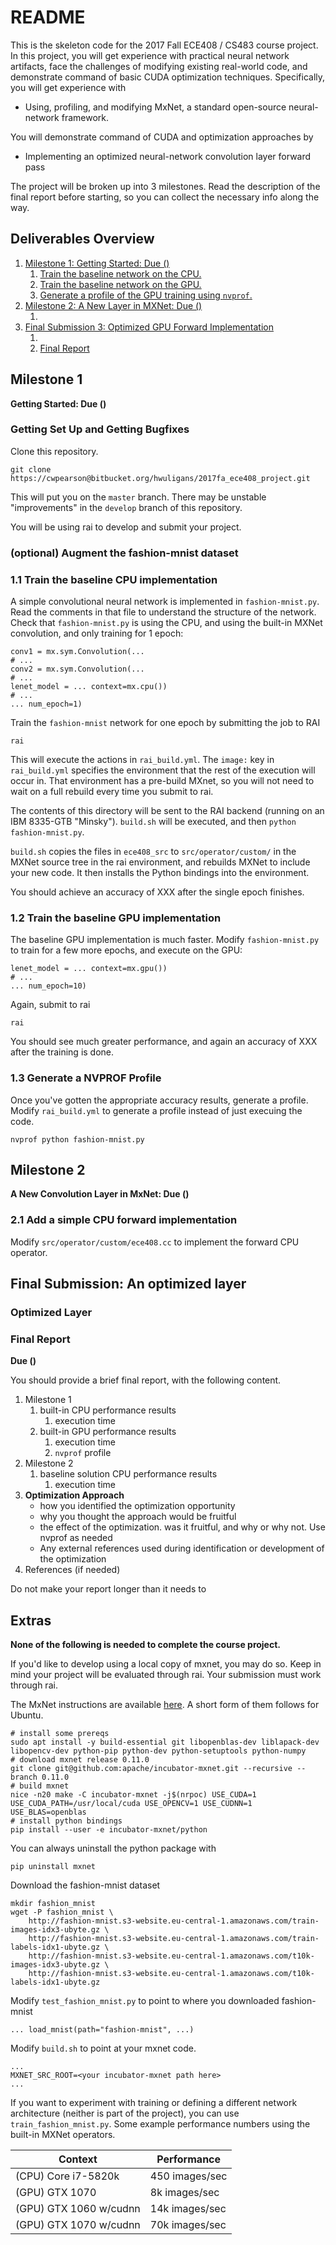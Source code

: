 # README

This is the skeleton code for the 2017 Fall ECE408 / CS483 course project.
In this project, you will get experience with practical neural network artifacts, face the challenges of modifying existing real-world code, and demonstrate command of basic CUDA optimization techniques.
Specifically, you will get experience with

* Using, profiling, and modifying MxNet, a standard open-source neural-network framework.

You will demonstrate command of CUDA and optimization approaches by

* Implementing an optimized neural-network convolution layer forward pass

The project will be broken up into 3 milestones. Read the description of the final report before starting, so you can collect the necessary info along the way.

## Deliverables Overview

1. [Milestone 1: Getting Started: Due ()](#markdown-header-milestone-1)
    1. [Train the baseline network on the CPU.]()
    2. [Train the baseline network on the GPU.]()
    3. [Generate a profile of the GPU training using `nvprof`.]()
2. [Milestone 2: A New Layer in MXNet: Due ()](#markdown-header-milestone-2)
    1. []()
3. [Final Submission 3: Optimized GPU Forward Implementation](#markdown-header-milestone-3)
    1. []()
    2. [Final Report](#markdown-header-final-report)

## Milestone 1
**Getting Started: Due ()**

### Getting Set Up and Getting Bugfixes

Clone this repository.

    git clone https://cwpearson@bitbucket.org/hwuligans/2017fa_ece408_project.git

This will put you on the `master` branch. There may be unstable "improvements" in the `develop` branch of this repository.

You will be using rai to develop and submit your project.

### (optional) Augment the fashion-mnist dataset

### 1.1 Train the baseline CPU implementation

A simple convolutional neural network is implemented in `fashion-mnist.py`.
Read the comments in that file to understand the structure of the network.
Check that `fashion-mnist.py` is using the CPU, and using the built-in MXNet convolution, and only training for 1 epoch:

    conv1 = mx.sym.Convolution(...
    # ...
    conv2 = mx.sym.Convolution(...
    # ...
    lenet_model = ... context=mx.cpu())
    # ...
    ... num_epoch=1)

Train  the `fashion-mnist` network for one epoch by submitting the job to RAI

    rai

This will execute the actions in `rai_build.yml`. The `image:` key in `rai_build.yml` specifies the environment that the rest of the execution will occur in. That environment has a pre-build MXnet, so you will not need to wait on a full rebuild every time you submit to rai.

The contents of this directory will be sent to the RAI backend (running on an IBM 8335-GTB "Minsky"). `build.sh` will be executed, and then `python fashion-mnist.py`.

`build.sh` copies the files in `ece408_src` to `src/operator/custom/` in the MXNet source tree in the rai environment, and rebuilds MXNet to include your new code. It then installs the Python bindings into the environment.

You should achieve an accuracy of XXX after the single epoch finishes.

### 1.2 Train the baseline GPU implementation

The baseline GPU implementation is much faster. Modify `fashion-mnist.py` to train for a few more epochs, and execute on the GPU:

    lenet_model = ... context=mx.gpu())
    # ...
    ... num_epoch=10)

Again, submit to rai

    rai

You should see much greater performance, and again an accuracy of XXX after the training is done.

### 1.3 Generate a NVPROF Profile

Once you've gotten the appropriate accuracy results, generate a profile. Modify `rai_build.yml` to generate a profile instead of just execuing the code.

    nvprof python fashion-mnist.py

## Milestone 2
**A New Convolution Layer in MxNet: Due ()**

### 2.1 Add a simple CPU forward implementation

Modify `src/operator/custom/ece408.cc` to implement the forward CPU operator. 

## Final Submission: An optimized layer

### Optimized Layer

### Final Report
**Due ()**

You should provide a brief final report, with the following content.

1. Milestone 1
    1. built-in CPU performance results
        1. execution time
    2. built-in GPU performance results
        1. execution time
        2. `nvprof` profile
2. Milestone 2
    1. baseline solution CPU performance results
        1. execution time
3. **Optimization Approach**
    * how you identified the optimization opportunity
    * why you thought the approach would be fruitful
    * the effect of the optimization. was it fruitful, and why or why not. Use nvprof as needed
    * Any external references used during identification or development of the optimization
4. References (if needed)

Do not make your report longer than it needs to 

## Extras

**None of the following is needed to complete the course project.**

If you'd like to develop using a local copy of mxnet, you may do so. Keep in mind your project will be evaluated through rai. Your submission must work through rai.

The MxNet instructions are available [here](https://mxnet.incubator.apache.org/get_started/install.html). A short form of them follows for Ubuntu.

    # install some prereqs
    sudo apt install -y build-essential git libopenblas-dev liblapack-dev libopencv-dev python-pip python-dev python-setuptools python-numpy
    # download mxnet release 0.11.0
    git clone git@github.com:apache/incubator-mxnet.git --recursive --branch 0.11.0
    # build mxnet
    nice -n20 make -C incubator-mxnet -j$(nrpoc) USE_CUDA=1 USE_CUDA_PATH=/usr/local/cuda USE_OPENCV=1 USE_CUDNN=1 USE_BLAS=openblas
    # install python bindings
    pip install --user -e incubator-mxnet/python

You can always uninstall the python package with

    pip uninstall mxnet

Download the fashion-mnist dataset


    mkdir fashion_mnist
    wget -P fashion_mnist \
        http://fashion-mnist.s3-website.eu-central-1.amazonaws.com/train-images-idx3-ubyte.gz \
        http://fashion-mnist.s3-website.eu-central-1.amazonaws.com/train-labels-idx1-ubyte.gz \
        http://fashion-mnist.s3-website.eu-central-1.amazonaws.com/t10k-images-idx3-ubyte.gz \
        http://fashion-mnist.s3-website.eu-central-1.amazonaws.com/t10k-labels-idx1-ubyte.gz

Modify `test_fashion_mnist.py` to point to where you downloaded fashion-mnist

    ... load_mnist(path="fashion-mnist", ...)

Modify `build.sh` to point at your mxnet code.

    ...
    MXNET_SRC_ROOT=<your incubator-mxnet path here>
    ...

If you want to experiment with training or defining a different network architecture (neither is part of the project), you can use `train_fashion_mnist.py`. Some example performance numbers using the built-in MXNet operators.

| Context  | Performance  |
|---|---|
| (CPU) Core i7-5820k    | 450 images/sec  |
| (GPU) GTX 1070         | 8k images/sec   |
| (GPU) GTX 1060 w/cudnn | 14k images/sec  |
| (GPU) GTX 1070 w/cudnn | 70k images/sec  | 
